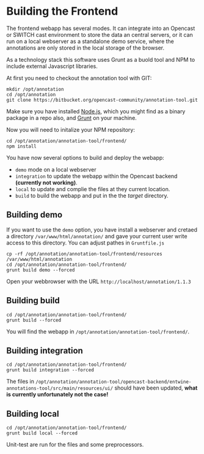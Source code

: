 # Building the Frontend

The frontend webapp has several modes. It can integrate into an Opencast or SWITCH cast environment to store the data an central servers, or it can run on a local webserver as a standalone demo service, where the annotations are only stored in the local storage of the browser. 

As a technology stack this software uses Grunt as a buold tool and NPM to include external Javascript libraries.

At first you need to checkout the annotation tool with GIT:

    mkdir /opt/annotation
    cd /opt/annotation
    git clone https://bitbucket.org/opencast-community/annotation-tool.git

Make sure you have installed [Node.js](https://nodejs.org/en/download/), which you might find as a binary package in a repo also, and [Grunt](http://gruntjs.com/getting-started) on your machine.

Now you will need to initalize your NPM repository:

    cd /opt/annotation/annotation-tool/frontend/
    npm install

You have now several options to build and deploy the webapp:

* `demo` mode on a local webserver
* `integration` to update the webapp within the Opencast backend __(currently not working)__.
* `local` to update and complie the files at they current location.
* `build` to build the webapp and put in the the _target_ directory.

## Building __demo__

If you want to use the `demo` option, you have install a webserver and cretaed a directory `/var/www/html/annotation/`
and gave your current user write access to this directory. You can adjust pathes in `Gruntfile.js`

    cp -rf /opt/annotation/annotation-tool/frontend/resources /var/www/html/annotation
    cd /opt/annotation/annotation-tool/frontend/
    grunt build demo --forced

Open your webbrowser with the URL `http://localhost/annotation/1.1.3`

## Building __build__

    cd /opt/annotation/annotation-tool/frontend/
    grunt build --forced

You will find the webapp in `/opt/annotation/annotation-tool/frontend/`.

## Building __integration__

    cd /opt/annotation/annotation-tool/frontend/
    grunt build integration --forced

The files in `/opt/annotation/annotation-tool/opencast-backend/entwine-annotations-tool/src/main/resources/ui/` should
have been updated, __what is currently unfortunately not the case!__

## Building __local__

    cd /opt/annotation/annotation-tool/frontend/
    grunt build local --forced

Unit-test are run for the files and some preprocessors.
